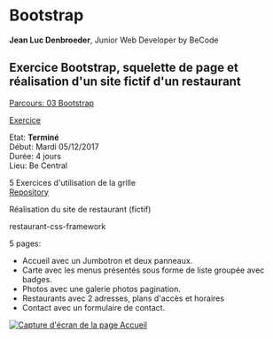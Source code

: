 # Bootstrap #

**Jean Luc Denbroeder**, Junior Web Developer by BeCode  

## Exercice Bootstrap, squelette de page et réalisation d'un site fictif d'un restaurant ##

[Parcours: 03 Bootstrap](https://github.com/becodeorg/Swartz-promo-3/tree/master/Parcours/03-Bootstrap)  

[Exercice](https://github.com/becodeorg/Swartz-promo-3/blob/master/Parcours/03-Bootstrap/exercices.md)  

Etat: **Terminé**  
Début: Mardi 05/12/2017  
Durée: 4 jours  
Lieu: Be Central  

5 Exercices d'utilisation de la grille  
[Repository](https://github.com/jldenbroeder/bootstrap)  


Réalisation du site de restaurant (fictif)  

restaurant-css-framework

5 pages:
* Accueil avec un Jumbotron et deux panneaux.
* Carte avec les menus présentés sous forme de liste groupée avec badges.
* Photos avec une galerie photos pagination.
* Restaurants avec 2 adresses, plans d'accès et horaires
* Contact avec un formulaire de contact.

[![Capture d'écran de la page Accueil](https://jldenbroeder.github.io/restaurant-css-framework/assets/img/capt1.jpg "Capture d'écran de la page Accueil")](https://jldenbroeder.github.io/restaurant-css-framework/restaurants.html)  
